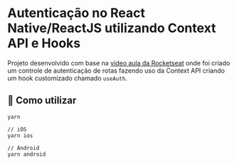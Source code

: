 # Autenticação no React Native/ReactJS utilizando Context API e Hooks

Projeto desenvolvido com base na [vídeo aula da Rocketseat](https://www.youtube.com/watch?v=KISMYYXSIX8) onde foi criado um controle de autenticação de rotas fazendo uso da Context API criando um hook customizado chamado `useAuth`.

## :rocket: Como utilizar

```
yarn

// iOS
yarn ios

// Android
yarn android
```
